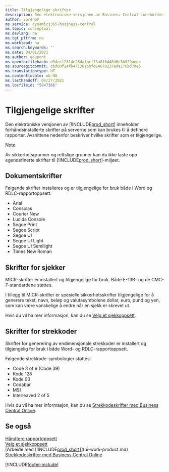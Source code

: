 ```yaml
---
title: Tilgjengelige skrifter
description: Den elektroniske versjonen av Business Central inneholder forhåndsinstallerte skrifter på serverne som kan brukes til å definere rapporter.
author: SorenGP
ms.service: dynamics365-business-central
ms.topic: conceptual
ms.devlang: na
ms.tgt_pltfrm: na
ms.workload: na
ms.search.keywords: ''
ms.date: 04/01/2021
ms.author: edupont
ms.openlocfilehash: d94ecf2314e28dafbcf73a816446d6e3b929aedc
ms.sourcegitcommit: cbd00f24fb471381bbfd64670237eda176bd78e5
ms.translationtype: HT
ms.contentlocale: nb-NO
ms.lasthandoff: 04/27/2021
ms.locfileid: "5947366"
---
```

# <a name="available-fonts"></a>Tilgjengelige skrifter

Den elektroniske versjonen av [!INCLUDE[prod_short](includes/prod_short.md)] inneholder forhåndsinstallerte skrifter på serverne som kan brukes til å definere rapporter. Avsnittene nedenfor beskriver hvilke skrifter som er tilgjengelige.

> [!NOTE]
> Av sikkerhetsgrunner og rettslige grunner kan du ikke laste opp egendefinerte skrifter til [!INCLUDE[prod_short](includes/prod_short.md)]-miljøet.

## <a name="document-fonts"></a>Dokumentskrifter

Følgende skrifter installeres og er tilgjengelige for bruk både i Word og RDLC-rapportoppsett:

* Arial
* Consolas
* Courier New
* Lucida Console
* Segoe Print
* Segoe Script
* Segoe UI
* Segoe UI Light
* Segoe UI Semilight
* Times New Roman

## <a name="fonts-for-checks"></a>Skrifter for sjekker

MICR-skrifter er installert og tilgjengelige for bruk. Både E-13B- og de CMC-7-standardene støttes.  

I tillegg til MICR-skrifter er spesielle sikkerhetsskrifter tilgjengelige for å generere tekst, navn, beløp og valutasymbolene dollar, euro, pund og yen, som kan være vanskelige å endre når en sjekk er skrevet ut.  

Hvis du vil ha mer informasjon, kan du se [Velg et sjekkoppsett](finance-how-define-check-layouts.md).  

## <a name="fonts-for-barcodes"></a>Skrifter for strekkoder
Skrifter for generering av endimensjonale strekkoder er installert og tilgjengelig for bruk i både Word- og RDLC-rapportoppsett.

Følgende strekkode-symbologier støttes:
* Code 3 of 9 (Code 39)
* Kode 128
* Kode 93
* Codabar
* MSI
* Interleaved 2 of 5

Hvis du vil ha mer informasjon, kan du se [Strekkodeskrifter med Business Central Online](/dynamics365/business-central/dev-itpro/developer/devenv-report-barcode-fonts).

## <a name="see-also"></a>Se også

[Håndtere rapportoppsett](ui-manage-report-layouts.md)  
[Velg et sjekkoppsett](finance-how-define-check-layouts.md)  
[Arbeide med [!INCLUDE[prod_short](includes/prod_short.md)]](ui-work-product.md)
[Strekkodeskrifter med Business Central Online](/dynamics365/business-central/dev-itpro/developer/devenv-report-barcode-fonts.md)

[!INCLUDE[footer-include](includes/footer-banner.md)]
